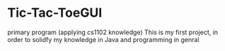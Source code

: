 # Tic-Tac-ToeGUI
primary program (applying cs1102 knowledge)
This is my first project, in order to solidfy my knowledge in Java and programming in genral
